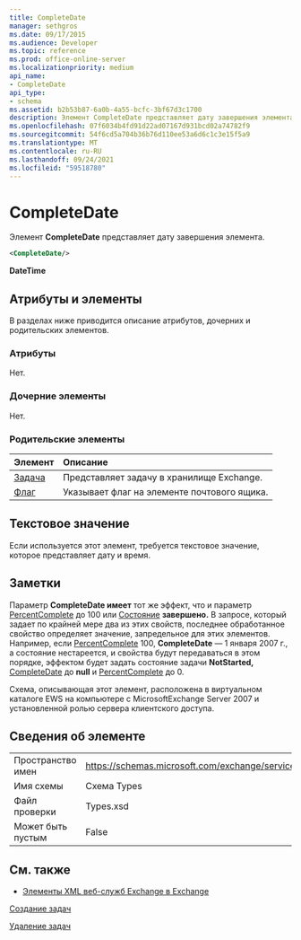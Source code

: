 ```yaml
---
title: CompleteDate
manager: sethgros
ms.date: 09/17/2015
ms.audience: Developer
ms.topic: reference
ms.prod: office-online-server
ms.localizationpriority: medium
api_name:
- CompleteDate
api_type:
- schema
ms.assetid: b2b53b87-6a0b-4a55-bcfc-3bf67d3c1700
description: Элемент CompleteDate представляет дату завершения элемента.
ms.openlocfilehash: 07f6034b4fd91d22ad07167d931bcd02a74782f9
ms.sourcegitcommit: 54f6cd5a704b36b76d110ee53a6d6c1c3e15f5a9
ms.translationtype: MT
ms.contentlocale: ru-RU
ms.lasthandoff: 09/24/2021
ms.locfileid: "59518780"
---
```

# <a name="completedate"></a>CompleteDate

Элемент **CompleteDate** представляет дату завершения элемента. 
  
```xml
<CompleteDate/>
```

 **DateTime**
## <a name="attributes-and-elements"></a>Атрибуты и элементы

В разделах ниже приводится описание атрибутов, дочерних и родительских элементов.
  
### <a name="attributes"></a>Атрибуты

Нет.
  
### <a name="child-elements"></a>Дочерние элементы

Нет.
  
### <a name="parent-elements"></a>Родительские элементы

|**Элемент**|**Описание**|
|:-----|:-----|
|[Задача](task.md) <br/> |Представляет задачу в хранилище Exchange.  <br/> |
|[Флаг](flag.md) <br/> |Указывает флаг на элементе почтового ящика.  <br/> |
   
## <a name="text-value"></a>Текстовое значение

Если используется этот элемент, требуется текстовое значение, которое представляет дату и время.
  
## <a name="remarks"></a>Заметки

Параметр **CompleteDate имеет** тот же эффект, что и параметр [PercentComplete](percentcomplete.md) до 100 или [Состояние](status.md) **завершено.** В запросе, который задает по крайней мере два из этих свойств, последнее обработанное свойство определяет значение, запредельное для этих элементов. Например, если [PercentComplete](percentcomplete.md) [](status.md) 100, **CompleteDate** — 1 января 2007 г., а состояние нестареется, и свойства будут [](status.md) передаваться в этом порядке, эффектом будет задать состояние задачи **NotStarted,** [CompleteDate](completedate.md) до **null** и [PercentComplete](percentcomplete.md) до 0.  
  
Схема, описывающая этот элемент, расположена в виртуальном каталоге EWS на компьютере с MicrosoftExchange Server 2007 и установленной ролью сервера клиентского доступа.
  
## <a name="element-information"></a>Сведения об элементе

|||
|:-----|:-----|
|Пространство имен  <br/> |https://schemas.microsoft.com/exchange/services/2006/types  <br/> |
|Имя схемы  <br/> |Схема Types  <br/> |
|Файл проверки  <br/> |Types.xsd  <br/> |
|Может быть пустым  <br/> |False  <br/> |
   
## <a name="see-also"></a>См. также



- [Элементы XML веб-служб Exchange в Exchange](ews-xml-elements-in-exchange.md)


[Создание задач](https://msdn.microsoft.com/library/0ef97334-e8a0-4f67-a23a-dd9e2bbad49f%28Office.15%29.aspx)
  
[Удаление задач](https://msdn.microsoft.com/library/a3d7e25f-8a35-4901-b1d9-d31f418ab340%28Office.15%29.aspx)

